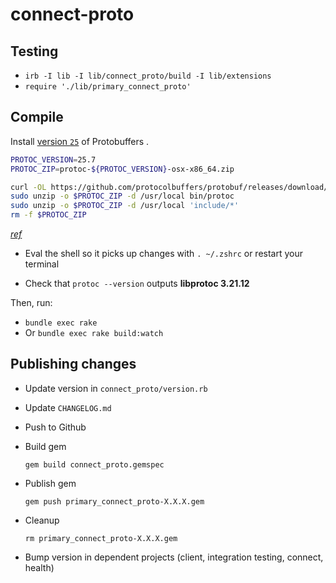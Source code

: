 # connect-proto

## Testing

- `irb -I lib -I lib/connect_proto/build -I lib/extensions`
- `require './lib/primary_connect_proto'`

## Compile

Install [version `25`](https://github.com/protocolbuffers/protobuf/releases/tag/v25.7) of Protobuffers .

```bash
PROTOC_VERSION=25.7
PROTOC_ZIP=protoc-${PROTOC_VERSION}-osx-x86_64.zip

curl -OL https://github.com/protocolbuffers/protobuf/releases/download/v$PROTOC_VERSION/$PROTOC_ZIP
sudo unzip -o $PROTOC_ZIP -d /usr/local bin/protoc
sudo unzip -o $PROTOC_ZIP -d /usr/local 'include/*'
rm -f $PROTOC_ZIP
```
[_ref_](https://google.github.io/proto-lens/installing-protoc.html)

- Eval the shell so it picks up changes with `. ~/.zshrc` or restart your terminal

- Check that `protoc --version` outputs **libprotoc 3.21.12**

Then, run:

- `bundle exec rake`
- Or `bundle exec rake build:watch`

## Publishing changes

- Update version in `connect_proto/version.rb`
- Update `CHANGELOG.md`
- Push to Github
- Build gem

  ```
  gem build connect_proto.gemspec
  ```

- Publish gem

  ```
  gem push primary_connect_proto-X.X.X.gem
  ```

- Cleanup

  ```
  rm primary_connect_proto-X.X.X.gem
  ```

- Bump version in dependent projects (client, integration testing, connect, health)
